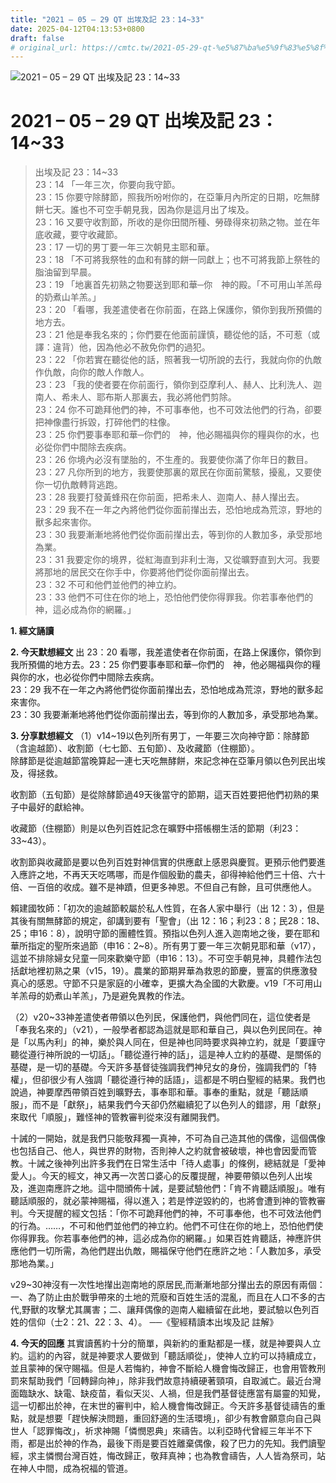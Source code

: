 ```yaml
---
title: "2021 – 05 – 29 QT 出埃及記 23：14~33"
date: 2025-04-12T04:13:53+0800
draft: false
# original_url: https://cmtc.tw/2021-05-29-qt-%e5%87%ba%e5%9f%83%e5%8f%8a%e8%a8%98-23%ef%bc%9a1433
---
```


![2021 – 05 – 29 QT 出埃及記 23：14\~33](/images/qt.jpg   "2021 – 05 – 29 QT 出埃及記 23：14\~33")

# 2021 – 05 – 29 QT 出埃及記 23：14\~33

> 出埃及記 23：14\~33  
> 23：14 「一年三次，你要向我守節。  
> 23：15 你要守除酵節，照我所吩咐你的，在亞筆月內所定的日期，吃無酵餅七天。誰也不可空手朝見我，因為你是這月出了埃及。  
> 23：16 又要守收割節，所收的是你田間所種、勞碌得來初熟之物。並在年底收藏，要守收藏節。  
> 23：17 一切的男丁要一年三次朝見主耶和華。  
> 23：18 「不可將我祭牲的血和有酵的餅一同獻上；也不可將我節上祭牲的脂油留到早晨。  
> 23：19 「地裏首先初熟之物要送到耶和華─你　神的殿。「不可用山羊羔母的奶煮山羊羔。」  
> 23：20 「看哪，我差遣使者在你前面，在路上保護你，領你到我所預備的地方去。  
> 23：21 他是奉我名來的；你們要在他面前謹慎，聽從他的話，不可惹（或譯：違背）他，因為他必不赦免你們的過犯。  
> 23：22 「你若實在聽從他的話，照著我一切所說的去行，我就向你的仇敵作仇敵，向你的敵人作敵人。  
> 23：23 「我的使者要在你前面行，領你到亞摩利人、赫人、比利洗人、迦南人、希未人、耶布斯人那裏去，我必將他們剪除。  
> 23：24 你不可跪拜他們的神，不可事奉他，也不可效法他們的行為，卻要把神像盡行拆毀，打碎他們的柱像。  
> 23：25 你們要事奉耶和華─你們的　神，他必賜福與你的糧與你的水，也必從你們中間除去疾病。  
> 23：26 你境內必沒有墜胎的，不生產的。我要使你滿了你年日的數目。  
> 23：27 凡你所到的地方，我要使那裏的眾民在你面前驚駭，擾亂，又要使你一切仇敵轉背逃跑。  
> 23：28 我要打發黃蜂飛在你前面，把希未人、迦南人、赫人攆出去。  
> 23：29 我不在一年之內將他們從你面前攆出去，恐怕地成為荒涼，野地的獸多起來害你。  
> 23：30 我要漸漸地將他們從你面前攆出去，等到你的人數加多，承受那地為業。  
> 23：31 我要定你的境界，從紅海直到非利士海，又從曠野直到大河。我要將那地的居民交在你手中，你要將他們從你面前攆出去。  
> 23：32 不可和他們並他們的神立約。  
> 23：33 他們不可住在你的地上，恐怕他們使你得罪我。你若事奉他們的神，這必成為你的網羅。」

**1. 經文誦讀**

**2.  今天默想經文**
出 23：20 看哪，我差遣使者在你前面，在路上保護你，領你到我所預備的地方去。23：25 你們要事奉耶和華─你們的　神，他必賜福與你的糧與你的水，也必從你們中間除去疾病。  
23：29 我不在一年之內將他們從你面前攆出去，恐怕地成為荒涼，野地的獸多起來害你。  
23：30 我要漸漸地將他們從你面前攆出去，等到你的人數加多，承受那地為業。

**3. 分享默想經文**
（1）v14\~19以色列所有男丁，一年要三次向神守節：除酵節（含逾越節）、收割節（七七節、五旬節）、及收藏節（住棚節）。  
除酵節是從逾越節當晚算起一連七天吃無酵餅，來記念神在亞筆月領以色列民出埃及，得拯救。

收割節（五旬節）是從除酵節過49天後當守的節期，這天百姓要把他們初熟的果子中最好的獻給神。

收藏節（住棚節）則是以色列百姓記念在曠野中搭帳棚生活的節期（利23：33\~43）。

收割節與收藏節是要以色列百姓對神信實的供應獻上感恩與慶賀。更預示他們要進入應許之地，不再天天吃嗎哪，而是作個殷勤的農夫，卻得神給他們三十倍、六十倍、一百倍的收成。雖不是神蹟，但更多神恩。不但自己有餘，且可供應他人。

賴建國牧師：「初次的逾越節較屬於私人性質，在各人家中舉行（出 12：3），但是其後有關無酵節的規定，卻講到要有「聖會」（出 12：16；利23：8；民28：18、25；申16：8），說明守節的團體性質。預指以色列人進入迦南地之後，要在耶和華所指定的聖所來過節（申16：2\~8）。所有男丁要一年三次朝見耶和華（v17），這並不排除婦女兒童一同來歡樂守節（申16：13）。不可空手朝見神，具體作法包括獻地裡初熟之果（v15，19）。農業的節期昇華為救恩的節慶，豐富的供應激發真心的感恩。守節不只是家庭的小確幸，更擴大為全國的大歡慶。v19「不可用山羊羔母的奶煮山羊羔」，乃是避免異教的作法。

（2）v20\~33神差遣使者帶領以色列民，保護他們，與他們同在，這位使者是「奉我名來的」（v21），一般學者都認為這就是耶和華自己，與以色列民同在。神是「以馬內利」的神，樂於與人同在，但是神也同時要求與神立約，就是「要謹守聽從遵行神所說的一切話」。「聽從遵行神的話」，這是神人立約的基礎、是關係的基礎，是一切的基礎。今天許多基督徒強調我們神兒女的身份，強調我們的「特權」，但卻很少有人強調「聽從遵行神的話語」，這都是不明白聖經的結果。我們也說過，神要摩西帶領百姓到曠野去，事奉耶和華。事奉的重點，就是「聽話順服」，而不是「獻祭」，結果我們今天卻仍然繼續犯了以色列人的錯謬，用「獻祭」來取代「順服」，難怪神的管教審判從來沒有離開我們。

十誡的一開始，就是我們只能敬拜獨一真神，不可為自己造其他的偶像，這個偶像也包括自己、他人，與世界的財物，否則神人之約就會被破壞，神也會因愛而管教。十誡之後神列出許多我們在日常生活中「待人處事」的條例，總結就是「愛神愛人」。今天的經文，神又再一次苦口婆心的反覆提醒，神要帶領以色列人出埃及，進迦南應許之地。這中間頒佈十誡，是要試驗他們：「肯不肯聽話順服」。唯有聽話順服的，就必蒙神賜福，得以進入；若是悖逆毀約的，也將會遭到神的管教審判。今天提醒的經文包括：「你不可跪拜他們的神，不可事奉他，也不可效法他們的行為。……，不可和他們並他們的神立約。他們不可住在你的地上，恐怕他們使你得罪我。你若事奉他們的神，這必成為你的網羅。」如果百姓肯聽話，神應許供應他們一切所需，為他們趕出仇敵，賜福保守他們在應許之地：「人數加多，承受那地為業。」

v29\~30神沒有一次性地攆出迦南地的原居民,而漸漸地部分攆出去的原因有兩個：一、為了防止由於戰爭帶來的土地的荒廢和百姓生活的混亂，而且在人口不多的古代,野獸的攻擊尤其厲害；二、讓拜偶像的迦南人繼續留在此地，要試驗以色列百姓的信仰（士2：21、22：3、4）。 ──《聖經精讀本出埃及記 註解》

**4. 今天的回應**
其實讀舊約十分的簡單，與新約的重點都是一樣，就是神要與人立約。這約的內容，就是神要求人要做到「聽話順從」，使神人立約可以持續成立，並且蒙神的保守賜福。但是人若悔約，神會不斷給人機會悔改歸正，也會用管教刑罰來幫助我們「回轉歸向神」，除非我們故意持續硬著頸項，自取滅亡。最近台灣面臨缺水、缺電、缺疫苗，看似天災、人禍，但是我們基督徒應當有屬靈的知覺，這一切都出於神，在末世的審判中，給人機會悔改歸正。今天許多基督徒禱告的重點，就是想要「趕快解決問題，重回舒適的生活環境」，卻少有教會願意向自己與世人「認罪悔改」，祈求神賜「憐憫恩典」來禱告。以利亞時代曾經三年半不下雨，都是出於神的作為，最後下雨是要百姓離棄偶像，殺了巴力的先知。我們讀聖經，求主憐憫台灣百姓，悔改歸正，敬拜真神；也為教會禱告，人人皆為祭司，站在神人中間，成為祝福的管道。
